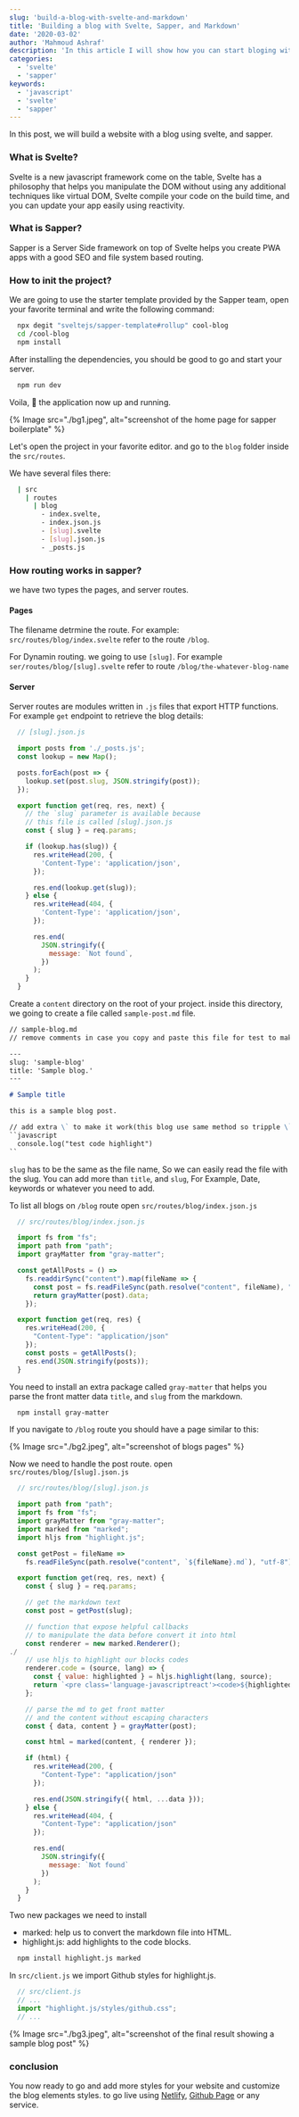 ```yaml
---
slug: 'build-a-blog-with-svelte-and-markdown'
title: 'Building a blog with Svelte, Sapper, and Markdown'
date: '2020-03-02'
author: 'Mahmoud Ashraf'
description: 'In this article I will show how you can start bloging with svelte and sapper using markdown files'
categories:
  - 'svelte'
  - 'sapper'
keywords:
  - 'javascript'
  - 'svelte'
  - 'sapper'
---
```


In this post, we will build a website with a blog using svelte, and sapper.

### What is Svelte?

Svelte is a new javascript framework come on the table,
Svelte has a philosophy that helps you manipulate the DOM without using any additional techniques like virtual DOM,
Svelte compile your code on the build time, and you can update your app easily using reactivity.

### What is Sapper?

Sapper is a Server Side framework on top of Svelte helps you create PWA apps with a good SEO and file system based routing.

### How to init the project?

We are going to use the starter template provided by the Sapper team,
open your favorite terminal and write the following command:

```bash
  npx degit "sveltejs/sapper-template#rollup" cool-blog
  cd /cool-blog
  npm install
```

After installing the dependencies, you should be good to go and start your server.

```bash
  npm run dev
```

Voila, 🎉 the application now up and running.

{% Image src="./bg1.jpeg", alt="screenshot of the home page for sapper boilerplate" %}

Let's open the project in your favorite editor. and go to the `blog` folder
inside the `src/routes`.

We have several files there:

```bash
  | src
    | routes
      | blog
        - index.svelte,
        - index.json.js
        - [slug].svelte
        - [slug].json.js
        - _posts.js
```

### How routing works in sapper?

we have two types the pages, and server routes.

#### Pages

The filename detrmine the route. For example: `src/routes/blog/index.svelte` refer to the route `/blog`.

For Dynamin routing. we going to use `[slug]`. For example `ser/routes/blog/[slug].svelte` refer to route `/blog/the-whatever-blog-name`

#### Server

Server routes are modules written in `.js` files that export HTTP functions.
For example `get` endpoint to retrieve the blog details:

```javascript
  // [slug].json.js

  import posts from './_posts.js';
  const lookup = new Map();

  posts.forEach(post => {
    lookup.set(post.slug, JSON.stringify(post));
  });

  export function get(req, res, next) {
    // the `slug` parameter is available because
    // this file is called [slug].json.js
    const { slug } = req.params;

    if (lookup.has(slug)) {
      res.writeHead(200, {
        'Content-Type': 'application/json',
      });

      res.end(lookup.get(slug));
    } else {
      res.writeHead(404, {
        'Content-Type': 'application/json',
      });

      res.end(
        JSON.stringify({
          message: `Not found`,
        })
      );
    }
  }
```

Create a `content` directory on the root of your project.
inside this directory, we going to create a file called `sample-post.md` file.

```markdown
// sample-blog.md
// remove comments in case you copy and paste this file for test to make it work

---
slug: 'sample-blog'
title: 'Sample blog.'
---

# Sample title

this is a sample blog post.

// add extra \` to make it work(this blog use same method so tripple \` would be shown as a code here)
``javascript
  console.log("test code highlight")
``

```

`slug` has to be the same as the file name, So we can easily read the file with the slug.
You can add more than `title`, and `slug`, For Example, Date, keywords or whatever you need to add.


To list all blogs on `/blog` route open `src/routes/blog/index.json.js`

```javascript
  // src/routes/blog/index.json.js

  import fs from "fs";
  import path from "path";
  import grayMatter from "gray-matter";

  const getAllPosts = () =>
    fs.readdirSync("content").map(fileName => {
      const post = fs.readFileSync(path.resolve("content", fileName), "utf-8");
      return grayMatter(post).data;
    });

  export function get(req, res) {
    res.writeHead(200, {
      "Content-Type": "application/json"
    });
    const posts = getAllPosts();
    res.end(JSON.stringify(posts));
  }
```

You need to install an extra package called `gray-matter` that helps you parse the front matter data `title`, and `slug` from
the markdown.

```bash
  npm install gray-matter
```

If you navigate to `/blog` route you should have a page similar to this:

{% Image src="./bg2.jpeg", alt="screenshot of blogs pages" %}

Now we need to handle the post route. open `src/routes/blog/[slug].json.js`

```javascript
  // src/routes/blog/[slug].json.js

  import path from "path";
  import fs from "fs";
  import grayMatter from "gray-matter";
  import marked from "marked";
  import hljs from "highlight.js";

  const getPost = fileName =>
    fs.readFileSync(path.resolve("content", `${fileName}.md`), "utf-8");

  export function get(req, res, next) {
    const { slug } = req.params;

    // get the markdown text
    const post = getPost(slug);

    // function that expose helpful callbacks
    // to manipulate the data before convert it into html
    const renderer = new marked.Renderer();
./
    // use hljs to highlight our blocks codes
    renderer.code = (source, lang) => {
      const { value: highlighted } = hljs.highlight(lang, source);
      return `<pre class='language-javascriptreact'><code>${highlighted}</code></pre>`;
    };

    // parse the md to get front matter
    // and the content without escaping characters
    const { data, content } = grayMatter(post);

    const html = marked(content, { renderer });

    if (html) {
      res.writeHead(200, {
        "Content-Type": "application/json"
      });

      res.end(JSON.stringify({ html, ...data }));
    } else {
      res.writeHead(404, {
        "Content-Type": "application/json"
      });

      res.end(
        JSON.stringify({
          message: `Not found`
        })
      );
    }
  }
```

Two new packages we need to install
- marked: help us to convert the markdown file into HTML.
- highlight.js: add highlights to the code blocks.

```bash
  npm install highlight.js marked
```

In `src/client.js` we import Github styles for highlight.js.

```javascript
  // src/client.js
  // ...
  import "highlight.js/styles/github.css";
  // ...
```

{% Image src="./bg3.jpeg", alt="screenshot of the final result showing a sample blog post" %}

### conclusion 

You now ready to go and add more styles for your website and customize the blog elements styles.
to go live using [Netlify](http://netlify.com/), [Github Page](https://pages.github.com/) or any service.




